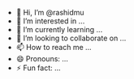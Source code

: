 - 👋 Hi, I’m @rashidmu
- 👀 I’m interested in ...
- 🌱 I’m currently learning ...
- 💞️ I’m looking to collaborate on ...
- 📫 How to reach me ...
- 😄 Pronouns: ...
- ⚡ Fun fact: ...

<!---
rashidmu/rashidmu is a ✨ special ✨ repository because its `README.md` (this file) appears on your GitHub profile.
You can click the Preview link to take a look at your changes.
--->
